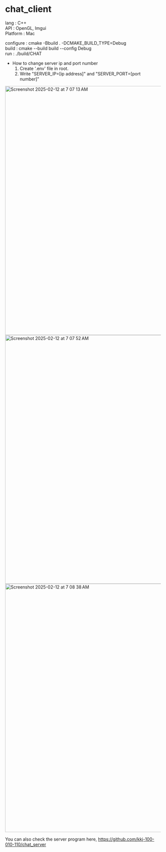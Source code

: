 # chat_client

lang  : C++<br/>
API   : OpenGL, Imgui<br/>
Platform : Mac

configure : cmake -Bbuild . -DCMAKE_BUILD_TYPE=Debug<br/>
build     : cmake --build build --config Debug<br/>
run       : ./build/CHAT

- How to change server ip and port number
    1. Create '.env' file in root.
    2. Write "SERVER_IP=[ip address]" and "SERVER_PORT=[port number]"
<img width="803" alt="Screenshot 2025-02-12 at 7 07 13 AM" src="https://github.com/user-attachments/assets/4455a182-3459-47ca-8c23-fb81a98901f1" />
<img width="802" alt="Screenshot 2025-02-12 at 7 07 52 AM" src="https://github.com/user-attachments/assets/51788870-a807-4573-82b4-2081f35389a1" />
<img width="801" alt="Screenshot 2025-02-12 at 7 08 38 AM" src="https://github.com/user-attachments/assets/0e9609b8-5e65-4abf-b3af-0d32d53bc89d" />


You can also check the server program here, https://github.com/kkj-100-010-110/chat_server
